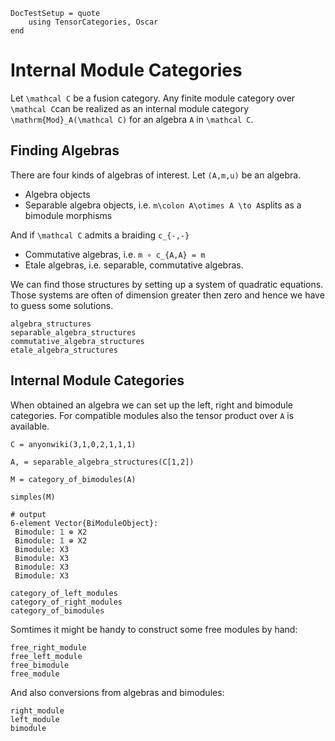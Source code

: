 ```@meta 
DocTestSetup = quote 
    using TensorCategories, Oscar
end
```
# Internal Module Categories

Let ``\mathcal C`` be a fusion category. Any finite module category over ``\mathcal C``can be realized as an internal module category ``\mathrm{Mod}_A(\mathcal C)`` for an algebra ``A`` in ``\mathcal C``. 

## Finding Algebras

There are four kinds of algebras of interest. Let ``(A,m,u)`` be an algebra.

- Algebra objects
- Separable algebra objects, i.e. ``m\colon A\otimes A \to A``splits as a bimodule morphisms

And if ``\mathcal C`` admits a braiding ``c_{-,-}``

- Commutative algebras, i.e. ``m ∘ c_{A,A} = m``
- Etale algebras, i.e. separable, commutative algebras.

We can find those structures by setting up a system of quadratic equations. Those systems are often of dimension greater then zero and hence we have to guess some solutions. 

```@docs
algebra_structures
separable_algebra_structures
commutative_algebra_structures
etale_algebra_structures
```

## Internal Module Categories

When obtained an algebra we can set up the left, right and bimodule categories. For compatible modules also the tensor product over ``A`` is available.

```jldoctest
C = anyonwiki(3,1,0,2,1,1,1)

A, = separable_algebra_structures(C[1,2])

M = category_of_bimodules(A)

simples(M)

# output
6-element Vector{BiModuleObject}:
 Bimodule: 𝟙 ⊕ X2
 Bimodule: 𝟙 ⊕ X2
 Bimodule: X3
 Bimodule: X3
 Bimodule: X3
 Bimodule: X3
```

```@docs
category_of_left_modules
category_of_right_modules
category_of_bimodules
```

Somtimes it might be handy to construct some free modules by hand:

```@docs
free_right_module
free_left_module
free_bimodule
free_module
```

And also conversions from algebras and bimodules:

```@docs
right_module
left_module
bimodule
``` 
